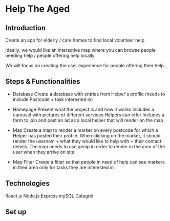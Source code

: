 # Help The Aged

## Introduction

Create an app for elderly / care homes to find local volunteer help

Ideally, we would like an interactive map where you can browse people needing help / people offering help locally.

We will focus on creating the user experience for people offering their help.

## Steps & Functionalities

- Database
Create a database with entries from Helper's profile (needs to include Postcode + task interested in)

- Homepage
Present what the project is and how it works
Includes a carousel with pictures of different services Helpers can offer
Includes a form to join and post an ad as a local helper that will render on the map

- Map
Create a map to render a marker on every postcode for which a Helper has posted their profile.
When clicking on the marker, it should render the usernam + what they would like to help with + their contact details.
The map needs to use geoip in order to render in the area of the user when they arrive on site.

<!-- Should we focus solely on London for now ? -->

- Map Filter
Create a filter so that people in need of help can see markers in their area only for tasks they are interested in

## Technologies

React.js
Node.js
Express
mySQL
Datagrid

## Set up